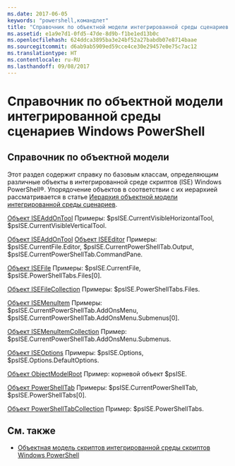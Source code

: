 ```yaml
---
ms.date: 2017-06-05
keywords: "powershell,командлет"
title: "Справочник по объектной модели интегрированной среды сценариев Windows PowerShell"
ms.assetid: e1a9e7d1-0fd5-47de-8d9b-f1be1ed13b0c
ms.openlocfilehash: 624ddca3895ba3e24bf52a27babdb07e8714baae
ms.sourcegitcommit: d6ab9ab5909ed59cce4ce30e29457e0e75c7ac12
ms.translationtype: HT
ms.contentlocale: ru-RU
ms.lasthandoff: 09/08/2017
---
```

# <a name="windows-powershell-ise-object-model-reference"></a>Справочник по объектной модели интегрированной среды сценариев Windows PowerShell
  
## <a name="object-model-reference"></a>Справочник по объектной модели
 Этот раздел содержит справку по базовым классам, определяющим различные объекты в интегрированной среде скриптов (ISE) Windows PowerShell®. Упорядочение объектов в соответствии с их иерархией рассматривается в статье [Иерархия объектной модели интегрированной среды сценариев](The-ISE-Object-Model-Hierarchy.md).

 [Объект ISEAddOnTool](The-ISEAddOnTool-Object.md) Примеры: $psISE.CurrentVisibleHorizontalTool, $psISE.CurrentVisibleVerticalTool.

 [Объект ISEAddOnTool](The-ISEAddOnTool-Object.md) [Объект ISEEditor](The-ISEEditor-Object.md) Примеры: $psISE.CurrentFile.Editor, $psISE.CurrentPowerShellTab.Output, $psISE.CurrentPowerShellTab.CommandPane.

 [Объект ISEFile](The-ISEFile-Object.md) Примеры: $psISE.CurrentFile, $psISE.PowerShellTabs.Files\[0\].

 [Объект ISEFileCollection](The-ISEFileCollection-Object.md) Примеры: $psISE.PowerShellTabs.Files.

 [Объект ISEMenuItem](The-ISEMenuItem-Object.md) Примеры: $psISE.CurrentPowerShellTab.AddOnsMenu, $psISE.CurrentPowerShellTab.AddOnsMenu.Submenus\[0\].

 [Объект ISEMenuItemCollection](The-ISEMenuItemCollection-Object.md) Пример: $psISE.CurrentPowerShellTab.AddOnsMenu.Submenus.

 [Объект ISEOptions](The-ISEOptions-Object.md) Примеры: $psISE.Options, $psISE.Options.DefaultOptions.

 [Объект ObjectModelRoot](The-ObjectModelRoot-Object.md) Пример: корневой объект $psISE.

 [Объект PowerShellTab](The-PowerShellTab-Object.md) Примеры: $psISE.CurrentPowerShellTab, $psISE.PowerShellTabs\[0\].

 [Объект PowerShellTabCollection](The-PowerShellTabCollection-Object.md) Пример: $psISE.PowerShellTabs.

## <a name="see-also"></a>См. также
- [Объектная модель скриптов интегрированной среды скриптов Windows PowerShell](The-Windows-PowerShell-ISE-Scripting-Object-Model.md)
